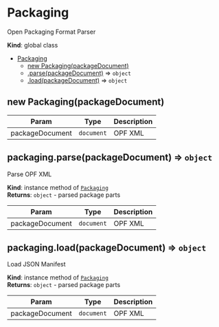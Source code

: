 <a name="Packaging"></a>

# Packaging
Open Packaging Format Parser

**Kind**: global class  

* [Packaging](#Packaging)
    * [new Packaging(packageDocument)](#new_Packaging_new)
    * [.parse(packageDocument)](#Packaging+parse) ⇒ <code>object</code>
    * [.load(packageDocument)](#Packaging+load) ⇒ <code>object</code>

<a name="new_Packaging_new"></a>

## new Packaging(packageDocument)

| Param | Type | Description |
| --- | --- | --- |
| packageDocument | <code>document</code> | OPF XML |

<a name="Packaging+parse"></a>

## packaging.parse(packageDocument) ⇒ <code>object</code>
Parse OPF XML

**Kind**: instance method of [<code>Packaging</code>](#Packaging)  
**Returns**: <code>object</code> - parsed package parts  

| Param | Type | Description |
| --- | --- | --- |
| packageDocument | <code>document</code> | OPF XML |

<a name="Packaging+load"></a>

## packaging.load(packageDocument) ⇒ <code>object</code>
Load JSON Manifest

**Kind**: instance method of [<code>Packaging</code>](#Packaging)  
**Returns**: <code>object</code> - parsed package parts  

| Param | Type | Description |
| --- | --- | --- |
| packageDocument | <code>document</code> | OPF XML |


